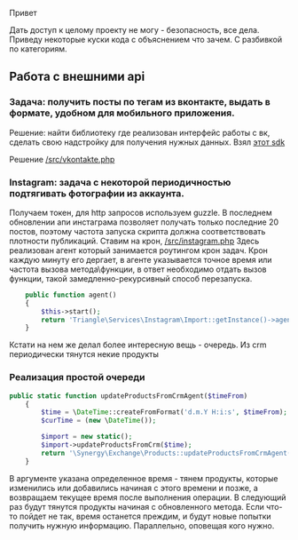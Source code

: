 Привет

Дать доступ к целому проекту не могу - безопасность, все дела. Приведу некоторые куски кода с объяснением что зачем. С разбивкой по категориям. 

## Работа с внешними api
### Задача: получить посты по тегам из вконтакте, выдать в формате, удобном для мобильного приложения.

Решение: найти библиотеку где реализован интерфейс работы с вк, сделать свою надстройку для получения нужных данных.
Взял [этот sdk](https://github.com/bocharsky-bw/vkontakte-php-sdk)

Решение [/src/vkontakte.php](src/vkontakte.php)

### Instagram: задача с некоторой периодичностью подтягивать фотографии из аккаунта.
Получаем токен, для http запросов используем guzzle. В последнем обновлении апи инстаграма позволяет получать только последние 20 постов, поэтому частота запуска скрипта должна соответствовать плотности публикаций.
Ставим на крон, [/src/instagram.php](src/instagram.php)
Здесь реализован агент который занимается роутингом крон задач. Крон каждую минуту его дергает, в агенте указывается точное время или частота вызова метода\функции, в ответ необходимо отдать вызов функции, такой замедленно-рекурсивный способ перезапуска.
```php
    public function agent()
    {
        $this->start();
        return 'Triangle\Services\Instagram\Import::getInstance()->agent();';
    }
```
Кстати на нем же делал более интересную вещь - очередь. Из crm периодически тянутся некие продукты
### Реализация простой очереди
```php
public static function updateProductsFromCrmAgent($timeFrom)
	{
		$time = \DateTime::createFromFormat('d.m.Y H:i:s', $timeFrom);
		$curTime = (new \DateTime());

		$import = new static();
		$import->updateProductsFromCrm($time);
		return '\Synergy\Exchange\Products::updateProductsFromCrmAgent("'. $curTime->format('d.m.Y H:i:s').'");';
	}
```
В аргументе указана определенное время - тянем продукты, которые изменились или добавились начиная с этого времени и позже, а возвращаем текущее время после выполнения операции. В следующий раз будут тянутся продукты начиная с обновленного метода. Если что-то пойдет не так, время останется преждим, и будут новые попытки получить нужную информацию. Параллельно, оповещая кого нужно.
